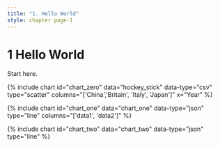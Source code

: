 ```yaml
---
title: "1. Hello World"
style: chapter page-1
---
```


# **1** Hello World

Start here.

{% include chart id="chart_zero" data="hockey_stick" data-type="csv" type="scatter" columns="['China','Britain', 'Italy', 'Japan']" x="Year" %}

{% include chart id="chart_one" data="chart_one" data-type="json" type="line" columns="['data1', 'data2']" %}

{% include chart id="chart_two" data="chart_two" data-type="json" type="line" %}
    